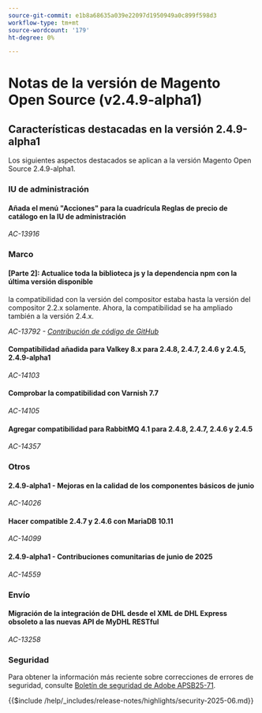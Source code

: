 ```yaml
---
source-git-commit: e1b8a68635a039e22097d1950949a0c899f598d3
workflow-type: tm+mt
source-wordcount: '179'
ht-degree: 0%

---
```

# Notas de la versión de Magento Open Source (v2.4.9-alpha1)

## Características destacadas en la versión 2.4.9-alpha1

Los siguientes aspectos destacados se aplican a la versión Magento Open Source 2.4.9-alpha1.

### IU de administración

#### Añada el menú &quot;Acciones&quot; para la cuadrícula Reglas de precio de catálogo en la IU de administración

_AC-13916_

### Marco

#### [Parte 2]: Actualice toda la biblioteca js y la dependencia npm con la última versión disponible

la compatibilidad con la versión del compositor estaba hasta la versión del compositor 2.2.x solamente. Ahora, la compatibilidad se ha ampliado también a la versión 2.4.x.

_AC-13792 - [Contribución de código de GitHub](https://github.com/magento/magento2/commit/19844aa0)_

#### Compatibilidad añadida para Valkey 8.x para 2.4.8, 2.4.7, 2.4.6 y 2.4.5, 2.4.9-alpha1

_AC-14103_

#### Comprobar la compatibilidad con Varnish 7.7

_AC-14105_

#### Agregar compatibilidad para RabbitMQ 4.1 para 2.4.8, 2.4.7, 2.4.6 y 2.4.5

_AC-14357_

### Otros

#### 2.4.9-alpha1 - Mejoras en la calidad de los componentes básicos de junio

_AC-14026_

#### Hacer compatible 2.4.7 y 2.4.6 con MariaDB 10.11

_AC-14099_

#### 2.4.9-alpha1 - Contribuciones comunitarias de junio de 2025

_AC-14559_

### Envío

#### Migración de la integración de DHL desde el XML de DHL Express obsoleto a las nuevas API de MyDHL RESTful

_AC-13258_

### Seguridad

Para obtener la información más reciente sobre correcciones de errores de seguridad, consulte [Boletín de seguridad de Adobe APSB25-71](https://helpx.adobe.com/es/security/products/magento/apsb25-71.html).

{{$include /help/_includes/release-notes/highlights/security-2025-06.md}}
